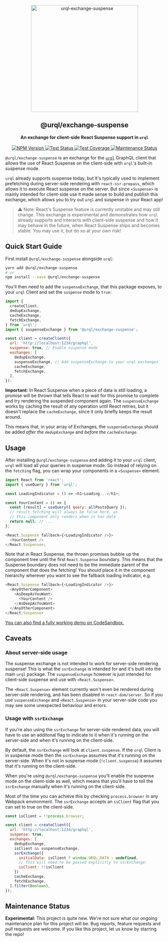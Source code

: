 <p align="center"><img width="340" alt="urql-exchange-suspense" src="https://user-images.githubusercontent.com/2041385/62209781-73265580-b392-11e9-9145-318d46f64f53.gif" /></p>
<h2 align="center">@urql/exchange-suspense</h2>
<p align="center">
<strong>An exchange for client-side React Suspense support in <code>urql</code></strong>
<br /><br />
<a href="https://npmjs.com/package/@urql/exchange-suspense">
  <img alt="NPM Version" src="https://img.shields.io/npm/v/@urql/exchange-suspense.svg" />
</a>
<a href="https://travis-ci.org/FormidableLabs/urql-exchange-suspense">
  <img alt="Test Status" src="https://api.travis-ci.org/FormidableLabs/urql-exchange-suspense.svg?branch=master" />
</a>
<a href="https://codecov.io/gh/FormidableLabs/urql-exchange-suspense">
  <img alt="Test Coverage" src="https://codecov.io/gh/FormidableLabs/urql-exchange-suspense/branch/master/graph/badge.svg" />
</a>
<a href="https://github.com/FormidableLabs/urql-exchange-suspense#maintenance-status">
  <img alt="Maintenance Status" src="https://img.shields.io/badge/maintenance-experimental-blueviolet.svg" />
</a>
</p>

`@urql/exchange-suspense` is an exchange for the [`urql`](https://github.com/FormidableLabs/urql) GraphQL client that allows the use of React Suspense on the client-side with `urql`'s built-in suspense mode.

`urql` already supports suspense today, but it's typically used to implement prefetching
during server-side rendering with `react-ssr-prepass`, which allows it to execute React
suspense on the server.
But since `<Suspense>` is mainly intended for client-side use it made sense to build and publish
this exchange, which allows you to try out `urql` and suspense in your React app!

> ⚠️ Note: React's Suspense feature is currently unstable and may still change.
> This exchange is experimental and demonstrates how `urql` already supports and
> interacts with client-side suspense and how it may behave in the future, when React
> Suspense ships and becomes stable. You may use it, but do so at your own risk!

## Quick Start Guide

First install `@urql/exchange-suspense` alongside `urql`:

```sh
yarn add @urql/exchange-suspense
# or
npm install --save @urql/exchange-suspense
```

You'll then need to add the `suspenseExchange`, that this package exposes, to your
`urql` Client and set the `suspense` mode to `true`:

```js
import {
  createClient,
  dedupExchange,
  cacheExchange,
  fetchExchange,
} from 'urql';
import { suspenseExchange } from '@urql/exchange-suspense';

const client = createClient({
  url: 'http://localhost:1234/graphql',
  suspense: true, // Enable suspense mode
  exchanges: [
    dedupExchange,
    suspenseExchange, // Add suspenseExchange to your urql exchanges
    cacheExchange,
    fetchExchange,
  ],
});
```

**Important:**
In React Suspense when a piece of data is still loading, a promise will
be thrown that tells React to wait for this promise to complete and try rendering the
suspended component again. The `suspenseExchange` works by caching
the result of any operation until React retries, but it doesn't replace the
`cacheExchange`, since it only briefly keeps the result around.

This means that, in your array of Exchanges, the `suspenseExchange` should be
added _after the `dedupExchange`_ and _before the `cacheExchange`_.

## Usage

After installing `@urql/exchange-suspense` and adding it to your `urql` client,
`urql` will load all your queries in suspense mode. So instead of relying
on the `fetching` flag, you can wrap your components in a `<Suspense>`
element.

```js
import React from 'react';
import { useQuery } from 'urql';

const LoadingIndicator = () => <h1>Loading...</h1>;

const YourContent = () => {
  const [result] = useQuery({ query: allPostsQuery });
  // result.fetching will always be false here, as
  // this component only renders when it has data
  return null; // ...
};

<React.Suspense fallback={<LoadingIndicator />}>
  <YourContent />
</React.Suspense>;
```

Note that in React Suspense, the thrown promises bubble up the component tree until the first `React.Suspense` boundary. This means that the Suspense boundary does not need to be the immediate parent of the component that does the fetching! You should place it in the component hierarchy wherever you want to see the fallback loading indicator, e.g.

```js
<React.Suspense fallback={<LoadingIndicator />}>
  <AnyOtherComponent>
    <AsDeepAsYouWant>
      <YourContent />
    </AsDeepAsYouWant>
  </AnyOtherComponent>
</React.Suspense>
```

[You can also find a fully working demo on CodeSandbox.](https://codesandbox.io/s/urql-client-side-suspense-demo-81obe)

## Caveats

### About server-side usage

The suspense exchange is not intended to work for server-side rendering suspense! This is
what the `ssrExchange` is intended for and it's built into the main `urql` package. The
`suspenseExchange` however is just intended for client-side suspense and use with
`<React.Suspense>`.

The `<React.Suspense>` element currently won't even be rendered during server-side rendering,
and has been disabled in `react-dom/server`. So if you use `suspenseExchange` and
`<React.Suspense>` in your server-side code you may see some unexpected behaviour and
errors.

### Usage with `ssrExchange`

If you're also using the `ssrExchange` for server-side rendered data, you will have to use
an additonal flag to indicate to it when it's running on the server-side and when it's running
on the client-side.

By default, the `ssrExchange` will look at `client.suspense`. If the `urql` Client is in suspense
mode then the `ssrExchange` assumes that it's running on the server-side. When it's not
in suspense mode (`!client.suspense`) it assumes that it's running on the client-side.

When you're using `@urql/exchange-suspense` you'll enable the suspense mode on the
client-side as well, which means that you'll have to tell the `ssrExchange` manually
when it's running on the client-side.

Most of the time you can achieve this by checking `process.browser` in any Webpack
environment. The `ssrExchange` accepts an `isClient` flag that you can set to
true on the client-side.

```js
const isClient = !!process.browser;

const client = createClient({
  url: 'http://localhost:1234/graphql',
  suspense: true,
  exchanges: [
    dedupExchange,
    isClient && suspenseExchange,
    ssrExchange({
      initialData: isClient ? window.URQL_DATA : undefined,
      // This will need to be passed explicitly to ssrExchange:
      isClient: !!isClient
    })
    cacheExchange,
    fetchExchange,
  ].filter(Boolean),
});
```

## Maintenance Status

**Experimental:** This project is quite new. We're not sure what our ongoing maintenance plan for this project will be. Bug reports, feature requests and pull requests are welcome. If you like this project, let us know by starring the repo!
